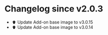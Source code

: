 # Changelog since v2.0.3
- ⬆️ Update Add-on base image to v3.0.15 
- ⬆️ Update Add-on base image to v3.0.14 
